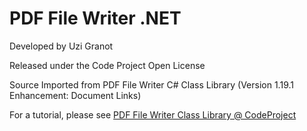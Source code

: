 
# PDF File Writer .NET 

Developed by Uzi Granot

Released under the Code Project Open License

Source Imported from PDF File Writer C# Class Library (Version 1.19.1 Enhancement: Document Links)

For a tutorial, please see [PDF File Writer Class Library @ CodeProject](https://www.codeproject.com/Articles/570682/PDF-File-Writer-Csharp-Class-Library-Version)

